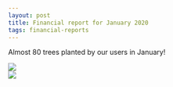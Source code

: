 ```yaml
---
layout: post
title: Financial report for January 2020
tags: financial-reports
---
```

Almost 80 trees planted by our users in January!

<img src="{{site.url}}/images/reports/jan_2020.jpg" style="display: block; margin: auto;" />

<img src="{{site.url}}/images/reports/jan_2020_receipt.jpg" style="display: block; margin: auto;" />
